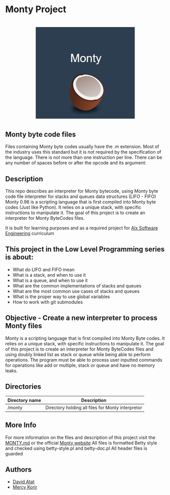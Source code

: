 # Monty Project

<h1 align="center"><img src="images/monty.JPG"></h1>

## Monty byte code files

Files containing Monty byte codes usually have the .m extension. Most of the industry uses this standard but it is not required by the specification of the language. There is not more than one instruction per line. There can be any number of spaces before or after the opcode and its argument:

## Description

This repo describes an interpreter for Monty bytecode, using Monty byte code file interpreter for stacks and queues data structures (LIFO - FIFO)
Monty 0.98 is a scripting language that is first compiled into Monty byte codes (Just like Python). It relies on a unique stack, with specific instructions to manipulate it. The goal of this project is to create an interpreter for Monty ByteCodes files. <p>
It is built for learning purposes and as a required project for [Alx Software Engineering](https://www.alxafrica.com/) curriculum

## This project in the Low Level Programming series is about:

- What do LIFO and FIFO mean
- What is a stack, and when to use it
- What is a queue, and when to use it
- What are the common implementations of stacks and queues
- What are the most common use cases of stacks and queues
- What is the proper way to use global variables
- How to work with git submodules

## Objective - Create a new interpreter to process Monty files

Monty is a scripting language that is first compiled into Monty Byte codes. It relies on a unique stack, with specific instructions to manipulate it. The goal of this project is to create an interpreter for Monty ByteCodes files and using doubly linked list as stack or queue while being able to perform operations. The program must be able to process user inputted commands for operations like add or multiple, stack or queue and have no memory leaks.

## Directories

| Directory name | Description                                       |
| -------------- | ------------------------------------------------- |
| /monty         | Directory holding all files for Monty interpretor |

## More Info

For more information on the files and description of this project visit the [MONTY.md](https://github.com/daveeazi/monty/blob/main/MONTY.md) or the official [Monty website](https://montyscoconut.github.io/about.html#:~:text=The%20Name%20%22Monty%22,British%20comedy%20group%20Monty%20Python.)
All files is formatted Betty style and checked using betty-style.pl and betty-doc.pl
All header files is guarded

## Authors

- [David Atat](https://github.com/daveeazi)
- [Mercy Korir](https://github.com/MercyKorir)
